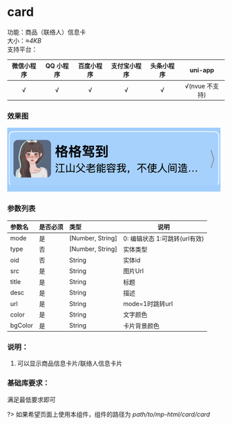 # card
功能：商品（联络人）信息卡  
大小：*≈4KB*  
支持平台：  

| 微信小程序 | QQ 小程序 | 百度小程序 | 支付宝小程序 | 头条小程序 | uni-app |
|:---:|:---:|:---:|:---:|:---:|:---:|
| √ | √ | √ | √ | √ | √(nvue 不支持) |

### 效果图  
![效果图](../../docs/assets/plugin/card.png)

### 参数列表  
|参数名|是否必须|类型|说明|
|:---- |:---|:----- |----- |
|mode |是|[Number, String]|0: 编辑状态 1:可跳转(url有效)|
|type|否|[Number, String]|实体类型|
|oid|否|String|实体id|
|src|是|String|图片Url|
|title|是|String|标题|
|desc|是|String|描述|
|url|是|String|mode=1时跳转url|
|color|是|String|文字颜色|
|bgColor|是|String|卡片背景颜色|

### 说明：  
1. 可以显示商品信息卡片/联络人信息卡片  

### 基础库要求：    
满足最低要求即可  

?> 如果希望页面上使用本组件，组件的路径为 *path/to/mp-html/card/card*  
